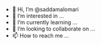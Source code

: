 - 👋 Hi, I’m @saddamalomari
- 👀 I’m interested in ...
- 🌱 I’m currently learning ...
- 💞️ I’m looking to collaborate on ...
- 📫 How to reach me ...

<!---
saddamalomari/saddamalomari is a ✨ special ✨ repository because its `README.md` (this file) appears on your GitHub profile.
You can click the Preview link to take a look at your changes.
--->
